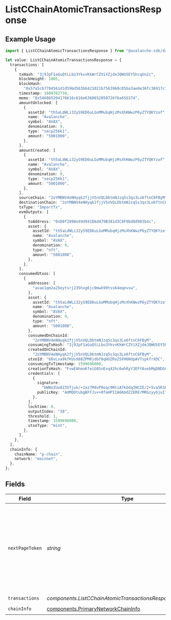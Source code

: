 # ListCChainAtomicTransactionsResponse

## Example Usage

```typescript
import { ListCChainAtomicTransactionsResponse } from "@avalanche-sdk/data/models/components";

let value: ListCChainAtomicTransactionsResponse = {
  transactions: [
    {
      txHash: "3j9JpF1aGuQtLLbo3YkvvKkWrCZViXZjdeJQWUSEY5hcqUn2c",
      blockHeight: 1005,
      blockHash:
        "0x57a5cb7704561d1d59bd563b6421021b7563960c05ba3ae0e36fc36917c742ee",
      timestamp: 1600762738,
      memo: "0x546865204176616c616e6368652050726f6a656374",
      amountUnlocked: [
        {
          assetId: "th5aLdWLi32yS9ED6uLGoMMubqHjzMsXhKWwzP6yZTYQKYzof",
          name: "Avalanche",
          symbol: "AVAX",
          denomination: 9,
          type: "secp256k1",
          amount: "5001000",
        },
      ],
      amountCreated: [
        {
          assetId: "th5aLdWLi32yS9ED6uLGoMMubqHjzMsXhKWwzP6yZTYQKYzof",
          name: "Avalanche",
          symbol: "AVAX",
          denomination: 9,
          type: "secp256k1",
          amount: "5001000",
        },
      ],
      sourceChain: "2oYMBNV4eNHyqk2fjjV5nVQLDbtmNJzq5s3qs3Lo6ftnC6FByM",
      destinationChain: "2oYMBNV4eNHyqk2fjjV5nVQLDbtmNJzq5s3qs3Lo6ftnC6FByM",
      txType: "ImportTx",
      evmOutputs: [
        {
          toAddress: "0xD0f2898e49d941D6d479B381d3C8F0bd8d983b4c",
          asset: {
            assetId: "th5aLdWLi32yS9ED6uLGoMMubqHjzMsXhKWwzP6yZTYQKYzof",
            name: "Avalanche",
            symbol: "AVAX",
            denomination: 9,
            type: "nft",
            amount: "5001000",
          },
        },
      ],
      consumedUtxos: [
        {
          addresses: [
            "avax1qm2a25eytsrj235hxg6jc0mwk99tss64eqevsw",
          ],
          asset: {
            assetId: "th5aLdWLi32yS9ED6uLGoMMubqHjzMsXhKWwzP6yZTYQKYzof",
            name: "Avalanche",
            symbol: "AVAX",
            denomination: 9,
            type: "nft",
            amount: "5001000",
          },
          consumedOnChainId:
            "2oYMBNV4eNHyqk2fjjV5nVQLDbtmNJzq5s3qs3Lo6ftnC6FByM",
          consumingTxHash: "3j9JpF1aGuQtLLbo3YkvvKkWrCZViXZjdeJQWUSEY5hcqUn2c",
          createdOnChainId:
            "2oYMBNV4eNHyqk2fjjV5nVQLDbtmNJzq5s3qs3Lo6ftnC6FByM",
          utxoId: "68vLva9kfKUsX88ZPM8jdbf8qHUZRoZSFH6NdpAVTspkfrXDC",
          consumingTxTimestamp: 1599696000,
          creationTxHash: "FvwEAhmxKfeiG8SnEvq42hc6whRyY3EFYAvebMqDNDGCgxN5Z",
          credentials: [
            {
              signature:
                "bWWoZUu0Z3STjuk/+2az7M4vP0oqc9NtiA7kOdqINCIE/2+5va5R1KNCWwEX5jE1xVHLvAxU2LHTN5gK8m84HwA",
              publicKey: "AdMQOtubgBFFJu++0faHPIIA6KmdZ2ERErMRGzyy6juI",
            },
          ],
          locktime: 0,
          outputIndex: "38",
          threshold: 1,
          timestamp: 1599696000,
          utxoType: "mint",
        },
      ],
    },
  ],
  chainInfo: {
    chainName: "p-chain",
    network: "mainnet",
  },
};
```

## Fields

| Field                                                                                                                                  | Type                                                                                                                                   | Required                                                                                                                               | Description                                                                                                                            |
| -------------------------------------------------------------------------------------------------------------------------------------- | -------------------------------------------------------------------------------------------------------------------------------------- | -------------------------------------------------------------------------------------------------------------------------------------- | -------------------------------------------------------------------------------------------------------------------------------------- |
| `nextPageToken`                                                                                                                        | *string*                                                                                                                               | :heavy_minus_sign:                                                                                                                     | A token, which can be sent as `pageToken` to retrieve the next page. If this field is omitted or empty, there are no subsequent pages. |
| `transactions`                                                                                                                         | *components.ListCChainAtomicTransactionsResponseTransaction*[]                                                                         | :heavy_check_mark:                                                                                                                     | N/A                                                                                                                                    |
| `chainInfo`                                                                                                                            | [components.PrimaryNetworkChainInfo](../../models/components/primarynetworkchaininfo.md)                                               | :heavy_check_mark:                                                                                                                     | N/A                                                                                                                                    |